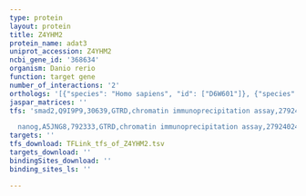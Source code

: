 ```yaml
---
type: protein
layout: protein
title: Z4YHM2
protein_name: adat3
uniprot_accession: Z4YHM2
ncbi_gene_id: '368634'
organism: Danio rerio
function: target gene
number_of_interactions: '2'
orthologs: '[{"species": "Homo sapiens", "id": ["D6W601"]}, {"species": "Mus musculus", "id": ["<a href=\"/protein/q6pat0\">Q6PAT0</a>"]}, {"species": "Drosophila melanogaster", "id": ["<a href=\"/protein/q7k157\">Q7K157</a>"]}]'
jaspar_matrices: ''
tfs: 'smad2,Q9I9P9,30639,GTRD,chromatin immunoprecipitation assay,27924024%5Buid%5D,No

  nanog,A5JNG8,792333,GTRD,chromatin immunoprecipitation assay,27924024%5Buid%5D,No'
targets: ''
tfs_download: TFLink_tfs_of_Z4YHM2.tsv
targets_download: ''
bindingSites_download: ''
binding_sites_ls: ''

---
```


